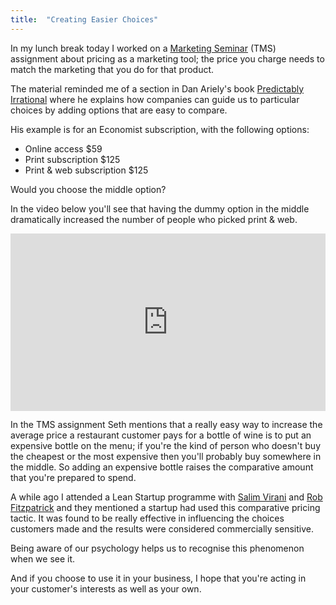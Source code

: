 ```yaml
---
title:  "Creating Easier Choices"
---
```


In my lunch break today I worked on a [Marketing Seminar](https://themarketingseminar.com/) (TMS) assignment about pricing as a marketing tool; the price you charge needs to match the marketing that you do for that product.

The material reminded me of a section in Dan Ariely's book [Predictably Irrational](https://www.amazon.com/dp/0061353248/) where he explains how companies can guide us to particular choices by adding options that are easy to compare.

His example is for an Economist subscription, with the following options:

* Online access $59
* Print subscription $125
* Print & web subscription $125

Would you choose the middle option?

In the video below you'll see that having the dummy option in the middle  dramatically increased the number of people who picked print & web.

<div style="max-width:854px"><div style="position:relative;height:0;padding-bottom:56.25%"><iframe src="https://embed.ted.com/talks/dan_ariely_asks_are_we_in_control_of_our_own_decisions" width="854" height="480" style="position:absolute;left:0;top:0;width:100%;height:100%" frameborder="0" scrolling="no" allowfullscreen></iframe></div></div>

In the TMS assignment Seth mentions that a really easy way to increase the average price a restaurant customer pays for a bottle of wine is to put an expensive bottle on the menu; if you're the kind of person who doesn't buy the cheapest or the most expensive then you'll probably buy somewhere in the middle. So adding an expensive bottle raises the comparative amount that you're prepared to spend. 

A while ago I attended a Lean Startup programme with [Salim Virani](http://decisionhacks.co/salim-virani/) and [Rob Fitzpatrick](http://robfitz.com/) and they mentioned a startup had used this comparative pricing tactic. It was found to be really effective in influencing the choices customers made and the results were considered commercially sensitive.

Being aware of our psychology helps us to recognise this phenomenon when we see it. 

And if you choose to use it in your business, I hope that you're acting in your customer's interests as well as your own.
